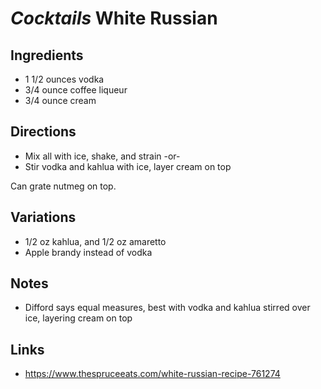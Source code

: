 # *Cocktails* White Russian

## Ingredients
* 1 1/2 ounces vodka
* 3/4 ounce coffee liqueur
* 3/4 ounce cream

## Directions
* Mix all with ice, shake, and strain -or-
* Stir vodka and kahlua with ice, layer cream on top

Can grate nutmeg on top.

## Variations
* 1/2 oz kahlua, and 1/2 oz amaretto
* Apple brandy instead of vodka

## Notes
* Difford says equal measures, best with vodka and kahlua stirred over ice, layering cream on top

## Links
* https://www.thespruceeats.com/white-russian-recipe-761274
